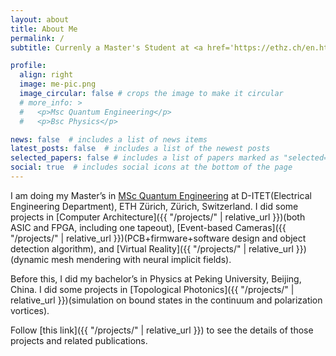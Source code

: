```yaml
---
layout: about
title: About Me
permalink: /
subtitle: Currenly a Master's Student at <a href='https://ethz.ch/en.html'>ETH Zürich</a>.

profile:
  align: right
  image: me-pic.png
  image_circular: false # crops the image to make it circular
  # more_info: >
  #   <p>Msc Quantum Engineering</p>
  #   <p>Bsc Physics</p>

news: false  # includes a list of news items
latest_posts: false  # includes a list of the newest posts
selected_papers: false # includes a list of papers marked as "selected={true}"
social: true  # includes social icons at the bottom of the page
---
```


I am doing my Master’s in <a href='https://master-qe.ethz.ch/'>MSc Quantum Engineering</a> at D-ITET(Electrical Engineering Department), ETH Zürich, Zürich, Switzerland. I did some projects in [Computer Architecture]({{ "/projects/" | relative_url }})(both ASIC and FPGA, including one tapeout), [Event-based Cameras]({{ "/projects/" | relative_url }})(PCB+firmware+software design and object detection algorithm), and [Virtual Reality]({{ "/projects/" | relative_url }})(dynamic mesh mendering with neural implicit fields).

Before this, I did my bachelor’s in Physics at Peking University, Beijing, China. I did some projects in [Topological Photonics]({{ "/projects/" | relative_url }})(simulation on bound states in the continuum and polarization vortices).

Follow [this link]({{ "/projects/" | relative_url }}) to see the details of those projects and related publications.